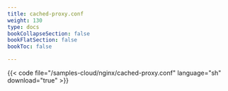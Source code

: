 ```yaml
---
title: cached-proxy.conf
weight: 130
type: docs
bookCollapseSection: false
bookFlatSection: false
bookToc: false

---
```


{{< code file="/samples-cloud/nginx/cached-proxy.conf" language="sh" download="true" >}}
